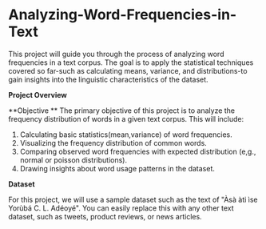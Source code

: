 # Analyzing-Word-Frequencies-in-Text
This project will guide you through the process of analyzing word frequencies in a text corpus. The goal is to apply the statistical techniques covered so far-such as calculating means, variance, and distributions-to gain insights into the linguistic characteristics of the dataset.

**Project Overview**

**Objective
**
The primary objective of this project is to analyze the frequency distribution of words in a given text corpus. This will include:
1. Calculating basic statistics(mean,variance) of word frequencies.
2. Visualizing the frequency distribution of common words.
3. Comparing observed word frequencies with expected distribution (e,g., normal or poisson distributions).
4. Drawing insights about word usage patterns in the dataset.

**Dataset**

For this project, we will use a sample dataset such as the text of "Àsà àti ìse Yorùbá C. L. Adéoyé". You can easily replace this with any other text dataset, such as tweets, product reviews, or news articles.

